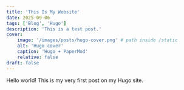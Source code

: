 ```yaml
---
title: 'This Is My Website'
date: 2025-09-06
tags: ['Blog', 'Hugo']
description: 'This is a test post.'
cover:
    image: '/images/posts/hugo-cover.png' # path inside /static
    alt: 'Hugo cover'
    caption: 'Hugo + PaperMod'
    relative: false
draft: false
---
```


Hello world! This is my very first post on my Hugo site.
